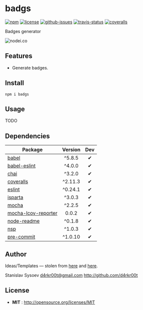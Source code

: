 # badgs

[![npm](https://img.shields.io/npm/v/badgs.svg)](https://www.npmjs.com/package/badgs)
[![license](https://img.shields.io/npm/l/badgs.svg)](http://opensource.org/licenses/MIT)
[![github-issues](https://img.shields.io/github/issues/d4rkr00t/badgs.svg)](https://github.com/d4rkr00t/badgs/issues)
[![travis-status](https://img.shields.io/travis/d4rkr00t/badgs.svg)](https://travis-ci.org/d4rkr00t/badgs)
[![coveralls](https://img.shields.io/coveralls/d4rkr00t/badgs.svg)](https://coveralls.io/github/d4rkr00t/badgs)

Badges generator

![nodei.co](https://nodei.co/npm/badgs.png?downloads=true&downloadRank=true&stars=true)

## Features

* Generate badges.

## Install

```
npm i badgs
```

## Usage

TODO

## Dependencies

Package | Version | Dev
--- |:---:|:---:
[babel](https://www.npmjs.com/package/babel) | ^5.8.5 | ✔
[babel-eslint](https://www.npmjs.com/package/babel-eslint) | ^4.0.0 | ✔
[chai](https://www.npmjs.com/package/chai) | ^3.2.0 | ✔
[coveralls](https://www.npmjs.com/package/coveralls) | ^2.11.3 | ✔
[eslint](https://www.npmjs.com/package/eslint) | ^0.24.1 | ✔
[isparta](https://www.npmjs.com/package/isparta) | ^3.0.3 | ✔
[mocha](https://www.npmjs.com/package/mocha) | ^2.2.5 | ✔
[mocha-lcov-reporter](https://www.npmjs.com/package/mocha-lcov-reporter) | 0.0.2 | ✔
[node-readme](https://www.npmjs.com/package/node-readme) | ^0.1.8 | ✔
[nsp](https://www.npmjs.com/package/nsp) | ^1.0.3 | ✔
[pre-commit](https://www.npmjs.com/package/pre-commit) | ^1.0.10 | ✔


## Author

Ideas/Templates — stolen from [here](https://github.com/badges/shields) and [here](https://github.com/artems/devkit).

Stanislav Sysoev <d4rkr00t@gmail.com> http://github.com/d4rkr00t

## License

 - **MIT** : http://opensource.org/licenses/MIT
